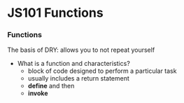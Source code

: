# JS101 Functions

### Functions
The basis of DRY: allows you to not repeat yourself

* What is a function and characteristics?
    * block of code designed to perform a particular task
    * usually includes a return statement
    * __define__ and then
    * __invoke__